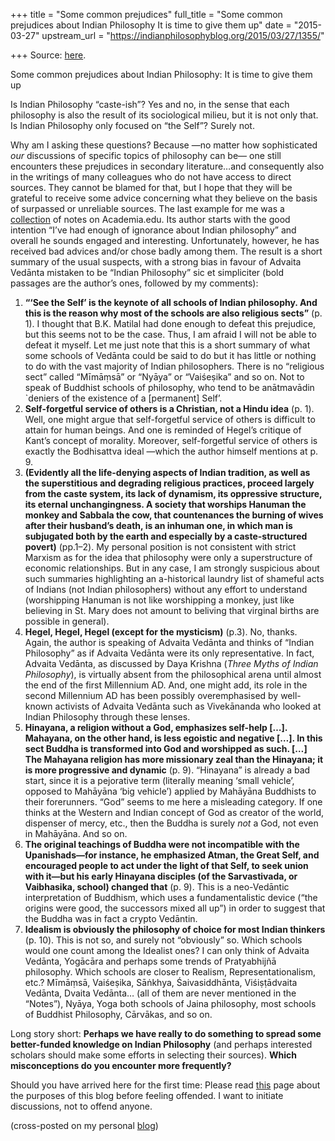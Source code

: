 +++
title = "Some common prejudices"
full_title = "Some common prejudices about Indian Philosophy It is time to give them up"
date = "2015-03-27"
upstream_url = "https://indianphilosophyblog.org/2015/03/27/1355/"

+++
Source: [here](https://indianphilosophyblog.org/2015/03/27/1355/).

Some common prejudices about Indian Philosophy: It is time to give them up

Is Indian Philosophy “caste-ish”? Yes and no, in the sense that each
philosophy is also the result of its sociological milieu, but it is not
only that.  
Is Indian Philosophy only focused on “the Self”? Surely not.

Why am I asking these questions? Because —no matter how sophisticated
*our* discussions of specific topics of philosophy can be— one still
encounters these prejudices in secondary literature…and consequently
also in the writings of many colleagues who do not have access to direct
sources. They cannot be blamed for that, but I hope that they will be
grateful to receive some advice concerning what they believe on the
basis of surpassed or unreliable sources. The last example for me was a
[collection](https://www.academia.edu/11677921/Notes_on_Indian_philosophy)
of notes on Academia.edu. Its author starts with the good intention
“I’ve had enough of ignorance about Indian philosophy” and overall he
sounds engaged and interesting. Unfortunately, however, he has received
bad advices and/or chose badly among them. The result is a short summary
of the usual suspects, with a strong bias in favour of Advaita Vedānta
mistaken to be “Indian Philosophy” sic et simpliciter (bold passages are
the author’s ones, followed by my comments):

1.  **“‘See the Self’ is the keynote of all schools of Indian
    philosophy. And this is the reason why most of the schools are also
    religious sects”** (p. 1). I thought that B.K. Matilal had done
    enough to defeat this prejudice, but this seems not to be the case.
    Thus, I am afraid I will not be able to defeat it myself. Let me
    just note that this is a short summary of what some schools of
    Vedānta could be said to do but it has little or nothing to do with
    the vast majority of Indian philosophers. There is no “religious
    sect” called “Mīmāṃsā” or “Nyāya” or “Vaiśeṣika” and so on. Not to
    speak of Buddhist schools of philosophy, who tend to be anātmavādin
    \`deniers of the existence of a \[permanent\] Self’.
2.  **Self-forgetful service of others is a Christian, not a Hindu
    idea** (p. 1). Well, one might argue that self-forgetful service of
    others is difficult to attain for human beings. And one is reminded
    of Hegel’s critique of Kant’s concept of morality. Moreover,
    self-forgetful service of others is exactly the Bodhisattva ideal
    —which the author himself mentions at p. 9.
3.  **(Evidently all the life-denying aspects of Indian tradition, as
    well as the superstitious and degrading religious practices, proceed
    largely from the caste system, its lack of dynamism, its oppressive
    structure, its eternal unchangingness. A society that worships
    Hanuman the monkey and Sabbala the cow, that countenances the
    burning of wives after their husband’s death, is an inhuman one, in
    which man is subjugated both by the earth and especially by a
    caste-structured povert)** (pp.1–2). My personal position is not
    consistent with strict Marxism as for the idea that philosophy were
    only a superstructure of economic relationships. But in any case, I
    am strongly suspicious about such summaries highlighting an
    a-historical laundry list of shameful acts of Indians (not Indian
    philosophers) without any effort to understand (worshipping Hanuman
    is not like worshipping a monkey, just like believing in St. Mary
    does not amount to beliving that virginal births are possible in
    general).
4.  **Hegel, Hegel, Hegel (except for the mysticism)** (p.3). No,
    thanks. Again, the author is speaking of Advaita Vedānta and thinks
    of “Indian Philosophy” as if Advaita Vedānta were its only
    representative. In fact, Advaita Vedānta, as discussed by Daya
    Krishna (*Three Myths of Indian Philosophy*), is virtually absent
    from the philosophical arena until almost the end of the first
    Millennium AD. And, one might add, its role in the second Millennium
    AD has been possibly overemphasised by well-known activists of
    Advaita Vedānta such as Vivekānanda who looked at Indian Philosophy
    through these lenses.
5.  **Hinayana, a religion without a God, emphasizes self-help \[…\].
    Mahayana, on the other hand, is less egoistic and negative \[…\]. In
    this sect Buddha is transformed into God and worshipped as such.
    \[…\] The Mahayana religion has more missionary zeal than the
    Hinayana; it is more progressive and dynamic** (p. 9). “Hinayana” is
    already a bad start, since it is a pejorative term (literally
    meaning ‘small vehicle’, opposed to Mahāyāna ‘big vehicle’) applied
    by Mahāyāna Buddhists to their forerunners. “God” seems to me here a
    misleading category. If one thinks at the Western and Indian concept
    of God as creator of the world, dispenser of mercy, etc., then the
    Buddha is surely *not* a God, not even in Mahāyāna. And so on.
6.  **The original teachings of Buddha were not incompatible with the
    Upanishads—for instance, he emphasized Atman, the Great Self, and
    encouraged people to act under the light of that Self, to seek union
    with it—but his early Hinayana disciples (of the Sarvastivada, or
    Vaibhasika, school) changed that** (p. 9). This is a neo-Vedāntic
    interpretation of Buddhism, which uses a fundamentalistic device
    (“the origins were good, the successors mixed all up”) in order to
    suggest that the Buddha was in fact a crypto Vedāntin.
7.  **Idealism is obviously the philosophy of choice for most Indian
    thinkers** (p. 10). This is not so, and surely not “obviously” so.
    Which schools would one count among the Idealist ones? I can only
    think of Advaita Vedānta, Yogācāra and perhaps some trends of
    Pratyabhijñā philosophy. Which schools are closer to Realism,
    Representationalism, etc.? Mīmāṃsā, Vaiśeṣika, Sāṅkhya,
    Śaivasiddhānta, Viśiṣṭādvaita Vedānta, Dvaita Vedānta… (all of them
    are never mentioned in the “Notes”), Nyāya, Yoga both schools of
    Jaina philosophy, most schools of Buddhist Philosophy, Cārvākas, and
    so on.

Long story short: **Perhaps we have really to do something to spread
some better-funded knowledge on Indian Philosophy** (and perhaps
interested scholars should make some efforts in selecting their
sources). **Which misconceptions do you encounter more frequently?**

Should you have arrived here for the first time: Please read
[this](http://indianphilosophyblog.org/2014/01/02/welcome-to-the-indian-philosophy-blog/ "About this blog")
page about the purposes of this blog before feeling offended. I want to
initiate discussions, not to offend anyone.

(cross-posted on my personal [blog](http://elisafreschi.com))
